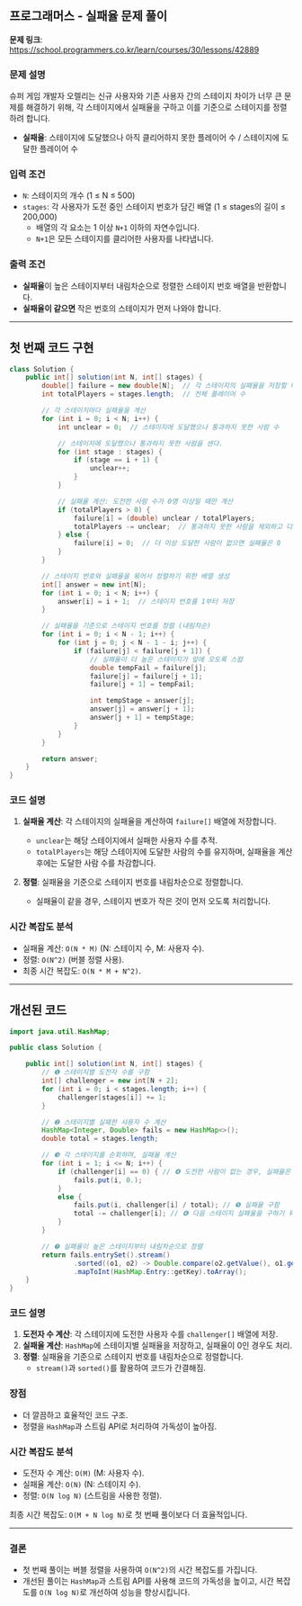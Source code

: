 ## 프로그래머스 - 실패율 문제 풀이

**문제 링크**: https://school.programmers.co.kr/learn/courses/30/lessons/42889

### **문제 설명**
슈퍼 게임 개발자 오렐리는 신규 사용자와 기존 사용자 간의 스테이지 차이가 너무 큰 문제를 해결하기 위해, 각 스테이지에서 실패율을 구하고 이를 기준으로 스테이지를 정렬하려 합니다.

- **실패율**: 스테이지에 도달했으나 아직 클리어하지 못한 플레이어 수 / 스테이지에 도달한 플레이어 수

### **입력 조건**
- `N`: 스테이지의 개수 (1 ≤ N ≤ 500)
- `stages`: 각 사용자가 도전 중인 스테이지 번호가 담긴 배열 (1 ≤ stages의 길이 ≤ 200,000)
    - 배열의 각 요소는 1 이상 `N+1` 이하의 자연수입니다.
    - `N+1`은 모든 스테이지를 클리어한 사용자를 나타냅니다.

### **출력 조건**
- **실패율**이 높은 스테이지부터 내림차순으로 정렬한 스테이지 번호 배열을 반환합니다.
- **실패율이 같으면** 작은 번호의 스테이지가 먼저 나와야 합니다.

---

## **첫 번째 코드 구현**

```java
class Solution {
    public int[] solution(int N, int[] stages) {
        double[] failure = new double[N];  // 각 스테이지의 실패율을 저장할 배열
        int totalPlayers = stages.length;  // 전체 플레이어 수

        // 각 스테이지마다 실패율을 계산
        for (int i = 0; i < N; i++) {
            int unclear = 0;  // 스테이지에 도달했으나 통과하지 못한 사람 수

            // 스테이지에 도달했으나 통과하지 못한 사람을 센다.
            for (int stage : stages) {
                if (stage == i + 1) {
                    unclear++;
                }
            }

            // 실패율 계산: 도전한 사람 수가 0명 이상일 때만 계산
            if (totalPlayers > 0) {
                failure[i] = (double) unclear / totalPlayers;
                totalPlayers -= unclear;  // 통과하지 못한 사람을 제외하고 다음 스테이지로 진행
            } else {
                failure[i] = 0;  // 더 이상 도달한 사람이 없으면 실패율은 0
            }
        }

        // 스테이지 번호와 실패율을 묶어서 정렬하기 위한 배열 생성
        int[] answer = new int[N];
        for (int i = 0; i < N; i++) {
            answer[i] = i + 1;  // 스테이지 번호를 1부터 저장
        }

        // 실패율을 기준으로 스테이지 번호를 정렬 (내림차순)
        for (int i = 0; i < N - 1; i++) {
            for (int j = 0; j < N - 1 - i; j++) {
                if (failure[j] < failure[j + 1]) {
                    // 실패율이 더 높은 스테이지가 앞에 오도록 스왑
                    double tempFail = failure[j];
                    failure[j] = failure[j + 1];
                    failure[j + 1] = tempFail;

                    int tempStage = answer[j];
                    answer[j] = answer[j + 1];
                    answer[j + 1] = tempStage;
                }
            }
        }

        return answer;
    }
}
```

### **코드 설명**
1. **실패율 계산**: 각 스테이지의 실패율을 계산하여 `failure[]` 배열에 저장합니다.
    - `unclear`는 해당 스테이지에서 실패한 사용자 수를 추적.
    - `totalPlayers`는 해당 스테이지에 도달한 사람의 수를 유지하며, 실패율을 계산 후에는 도달한 사람 수를 차감합니다.

2. **정렬**: 실패율을 기준으로 스테이지 번호를 내림차순으로 정렬합니다.
    - 실패율이 같을 경우, 스테이지 번호가 작은 것이 먼저 오도록 처리합니다.

### **시간 복잡도 분석**
- 실패율 계산: `O(N * M)` (N: 스테이지 수, M: 사용자 수).
- 정렬: `O(N^2)` (버블 정렬 사용).
- 최종 시간 복잡도: `O(N * M + N^2)`.

---

## **개선된 코드**

```java
import java.util.HashMap;

public class Solution {

    public int[] solution(int N, int[] stages) {
        // ❶ 스테이지별 도전자 수를 구함
        int[] challenger = new int[N + 2];
        for (int i = 0; i < stages.length; i++) {
            challenger[stages[i]] += 1;
        }

        // ❷ 스테이지별 실패한 사용자 수 계산
        HashMap<Integer, Double> fails = new HashMap<>();
        double total = stages.length;

        // ❸ 각 스테이지를 순회하며, 실패율 계산
        for (int i = 1; i <= N; i++) {
            if (challenger[i] == 0) { // ❹ 도전한 사람이 없는 경우, 실패율은 0
                fails.put(i, 0.);
            }
            else {
                fails.put(i, challenger[i] / total); // ❺ 실패율 구함
                total -= challenger[i]; // ❻ 다음 스테이지 실패율을 구하기 위해 현재 스테이지의 인원을 뺌
            }
        }

        // ❼ 실패율이 높은 스테이지부터 내림차순으로 정렬
        return fails.entrySet().stream()
                .sorted((o1, o2) -> Double.compare(o2.getValue(), o1.getValue()))
                .mapToInt(HashMap.Entry::getKey).toArray();
    }
}
```

### **코드 설명**
1. **도전자 수 계산**: 각 스테이지에 도전한 사용자 수를 `challenger[]` 배열에 저장.
2. **실패율 계산**: `HashMap`에 스테이지별 실패율을 저장하고, 실패율이 0인 경우도 처리.
3. **정렬**: 실패율을 기준으로 스테이지 번호를 내림차순으로 정렬합니다.
    - `stream()`과 `sorted()`를 활용하여 코드가 간결해짐.

### **장점**
- 더 깔끔하고 효율적인 코드 구조.
- 정렬을 `HashMap`과 스트림 API로 처리하여 가독성이 높아짐.

### **시간 복잡도 분석**
- 도전자 수 계산: `O(M)` (M: 사용자 수).
- 실패율 계산: `O(N)` (N: 스테이지 수).
- 정렬: `O(N log N)` (스트림을 사용한 정렬).

최종 시간 복잡도: `O(M + N log N)`로 첫 번째 풀이보다 더 효율적입니다.

---

### **결론**
- 첫 번째 풀이는 버블 정렬을 사용하여 `O(N^2)`의 시간 복잡도를 가집니다.
- 개선된 풀이는 `HashMap`과 스트림 API를 사용해 코드의 가독성을 높이고, 시간 복잡도를 `O(N log N)`로 개선하여 성능을 향상시킵니다.